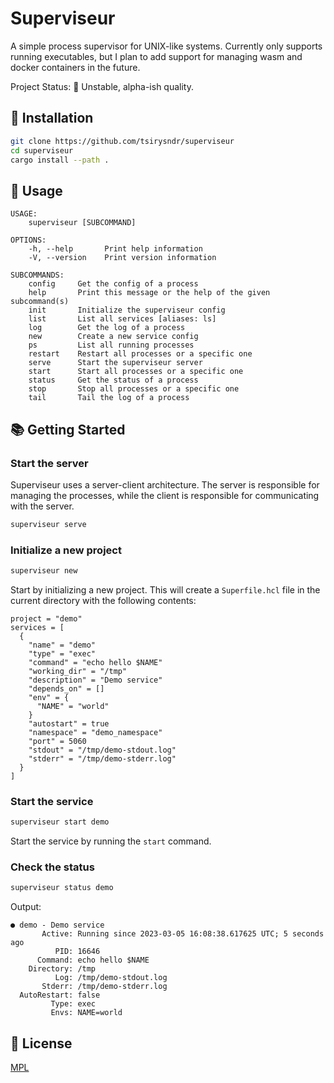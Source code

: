 # Superviseur

A simple process supervisor for UNIX-like systems. Currently only supports running executables, but I plan to add support for managing wasm and docker containers in the future.

Project Status: 🐲 Unstable, alpha-ish quality.
## 🚚 Installation

```bash
git clone https://github.com/tsirysndr/superviseur
cd superviseur
cargo install --path .
```

## 🚀 Usage

```
USAGE:
    superviseur [SUBCOMMAND]

OPTIONS:
    -h, --help       Print help information
    -V, --version    Print version information

SUBCOMMANDS:
    config     Get the config of a process
    help       Print this message or the help of the given subcommand(s)
    init       Initialize the superviseur config
    list       List all services [aliases: ls]
    log        Get the log of a process
    new        Create a new service config
    ps         List all running processes
    restart    Restart all processes or a specific one
    serve      Start the superviseur server
    start      Start all processes or a specific one
    status     Get the status of a process
    stop       Stop all processes or a specific one
    tail       Tail the log of a process
```

## 📚 Getting Started

### Start the server

Superviseur uses a server-client architecture. The server is responsible for managing the processes, while the client is responsible for communicating with the server.

```bash
superviseur serve
```

### Initialize a new project

```bash
superviseur new
```

Start by initializing a new project. This will create a `Superfile.hcl` file in the current directory with the following contents:

```hcl
project = "demo"
services = [
  {
    "name" = "demo"
    "type" = "exec"
    "command" = "echo hello $NAME"
    "working_dir" = "/tmp"
    "description" = "Demo service"
    "depends_on" = []
    "env" = {
      "NAME" = "world"
    }
    "autostart" = true
    "namespace" = "demo_namespace"
    "port" = 5060
    "stdout" = "/tmp/demo-stdout.log"
    "stderr" = "/tmp/demo-stderr.log"
  }
]
```

### Start the service

```bash
superviseur start demo
```

Start the service by running the `start` command.

### Check the status

```bash
superviseur status demo
```
Output:
```
● demo - Demo service
       Active: Running since 2023-03-05 16:08:38.617625 UTC; 5 seconds ago
          PID: 16646
      Command: echo hello $NAME
    Directory: /tmp
          Log: /tmp/demo-stdout.log
       Stderr: /tmp/demo-stderr.log
  AutoRestart: false
         Type: exec
         Envs: NAME=world
```

## 📝 License
[MPL](LICENSE)